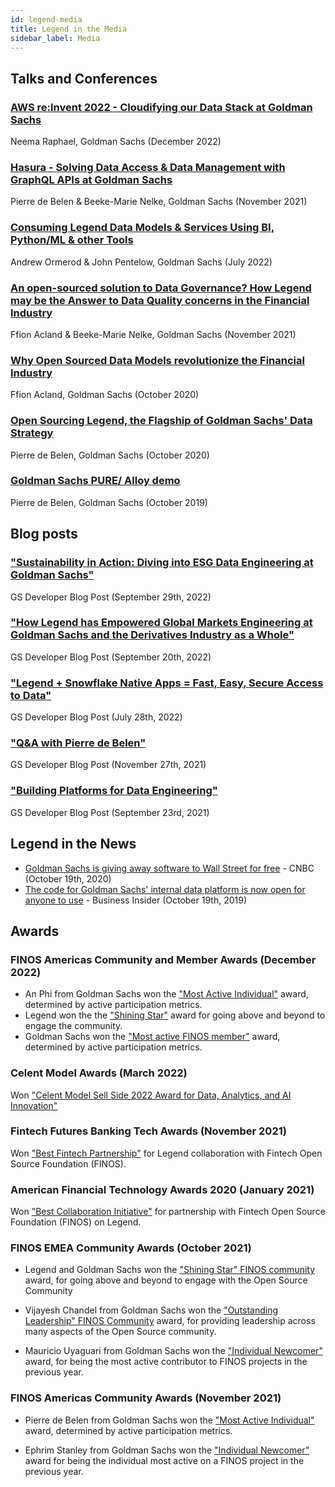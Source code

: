 ```yaml
---
id: legend-media
title: Legend in the Media
sidebar_label: Media
---
```


## Talks and Conferences

### [AWS re:Invent 2022 - Cloudifying our Data Stack at Goldman Sachs](https://www.youtube.com/watch?v=pnPHEOlRcHQ)
Neema Raphael, Goldman Sachs (December 2022)

### [Hasura - Solving Data Access & Data Management with GraphQL APIs at Goldman Sachs](https://hasura.io/enterprisegraphql/solving-data-access-and-data-management-with-graphql-apis-at-goldman-sachs/?aliId=success_submit)
Pierre de Belen & Beeke-Marie Nelke, Goldman Sachs (November 2021)

### [Consuming Legend Data Models & Services Using BI, Python/ML & other Tools](https://www.youtube.com/watch?v=rm-mAohz6NQ)
Andrew Ormerod & John Pentelow, Goldman Sachs (July 2022)

### [An open-sourced solution to Data Governance? How Legend may be the Answer to Data Quality concerns in the Financial Industry](https://www.youtube.com/watch?v=9qIq0mHKQeY)
Ffion Acland & Beeke-Marie Nelke, Goldman Sachs (November 2021)

### [Why Open Sourced Data Models revolutionize the Financial Industry](https://www.youtube.com/watch?v=6rUm7dN9pfU)
Ffion Acland, Goldman Sachs (October 2020)

### [Open Sourcing Legend, the Flagship of Goldman Sachs' Data Strategy](https://www.youtube.com/watch?v=93c966jNzYo)
Pierre de Belen, Goldman Sachs (October 2020)

### [Goldman Sachs PURE/ Alloy demo](https://www.youtube.com/watch?v=na4DCgvdDJ4)
Pierre de Belen, Goldman Sachs (October 2019)

## Blog posts
### ["Sustainability in Action: Diving into ESG Data Engineering at Goldman Sachs"](https://developer.gs.com/blog/posts/sustainability-in-action-diving-into-esg-data-engineering) 
GS Developer Blog Post (September 29th, 2022)

### ["How Legend has Empowered Global Markets Engineering at Goldman Sachs and the Derivatives Industry as a Whole"](https://developer.gs.com/blog/posts/how-legend-has-empowered-global-markets-engineering) 
GS Developer Blog Post (September 20th, 2022)

### ["Legend + Snowflake Native Apps = Fast, Easy, Secure Access to Data"](https://developer.gs.com/blog/posts/legend-plus-snowflake-native-apps) 
GS Developer Blog Post (July 28th, 2022)

### ["Q&A with Pierre de Belen"](https://developer.gs.com/blog/posts/q-and-a-with-pierre-legend) 
GS Developer Blog Post (November 27th, 2021)

### ["Building Platforms for Data Engineering"](https://developer.gs.com/blog/posts/legend_data_engineering_platforms) 
GS Developer Blog Post (September 23rd, 2021)

## Legend in the News

- [Goldman Sachs is giving away software to Wall Street for free](https://www.cnbc.com/2019/11/20/goldman-sachs-is-giving-away-software-to-wall-street-for-free.html) - CNBC  (October 19th, 2020)
- [The code for Goldman Sachs' internal data platform is now open for anyone to use](https://www.businessinsider.com/code-for-goldmans-data-platform-legend-open-sharing-github-2020-10?r=US&IR=T) - Business Insider (October 19th, 2019)

## Awards

### FINOS Americas Community and Member Awards (December 2022)
- An Phi from Goldman Sachs won the ["Most Active Individual"](https://www.finos.org/blog/congratulations-to-the-finos-americas-member-and-community-award-winners-2022) award, determined by active participation metrics.
- Legend won the the ["Shining Star"](https://www.finos.org/blog/congratulations-to-the-finos-americas-member-and-community-award-winners-2022) award for going above and beyond to engage the community.
- Goldman Sachs won the ["Most active FINOS member"](congratulations-to-the-finos-americas-member-and-community-award-winners-2022) award, determined by active participation metrics.

### Celent Model Awards (March 2022)
Won ["Celent Model Sell Side 2022 Award for Data, Analytics, and AI Innovation"](https://www.celent.com/insights/163262822)
### Fintech Futures Banking Tech Awards (November 2021)
Won ["Best Fintech Partnership"](https://www.fintechfutures.com/2021/11/congratulations-to-this-years-banking-tech-awards-winners/) for Legend collaboration with Fintech Open Source Foundation (FINOS).

### American Financial Technology Awards 2020 (January 2021)
Won ["Best Collaboration Initiative"](https://www.aftas.org/past-winners) for partnership with Fintech Open Source Foundation (FINOS) on Legend.

### FINOS EMEA Community Awards (October 2021)
- Legend and Goldman Sachs won the ["Shining Star" FINOS community](https://www.finos.org/blog/congratulations-to-the-finos-emea-member-and-community-awards-2021) award, for going above and beyond to engage with the Open Source Community

- Vijayesh Chandel from Goldman Sachs won the ["Outstanding Leadership" FINOS Community](https://www.finos.org/blog/congratulations-to-the-finos-emea-member-and-community-awards-2021) award, for providing leadership across many aspects of the Open Source community.

- Mauricio Uyaguari from Goldman Sachs won the ["Individual Newcomer"](https://www.finos.org/blog/congratulations-to-the-finos-emea-member-and-community-awards-2021) award, for being the most active contributor to FINOS projects in the previous year. 

### FINOS Americas Community Awards (November 2021)
- Pierre de Belen from Goldman Sachs won the ["Most Active Individual"](https://www.finos.org/blog/congratulations-to-the-finos-americas-member-and-community-award-winners-2021) award, determined by active participation metrics.

- Ephrim Stanley from Goldman Sachs won the ["Individual Newcomer"](https://www.finos.org/blog/congratulations-to-the-finos-americas-member-and-community-award-winners-2021) award for being the individual most active on a FINOS project in the previous year.



